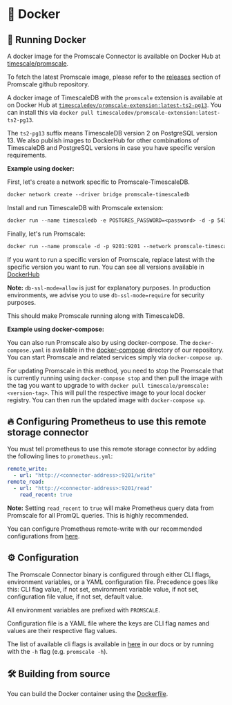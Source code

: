 # 🐳 Docker

## 🔧 Running Docker

A docker image for the Promscale Connector is available
on Docker Hub at [timescale/promscale](https://hub.docker.com/r/timescale/promscale/).

To fetch the latest Promscale image, please refer to the [releases](https://github.com/timescale/promscale/releases)
section of Promscale github repository.

A docker image of TimescaleDB with the `promscale`
extension is available at on Docker Hub at
[`timescaledev/promscale-extension:latest-ts2-pg13`](https://hub.docker.com/r/timescaledev/promscale-extension). You can
install this via `docker pull timescaledev/promscale-extension:latest-ts2-pg13`.

The `ts2-pg13` suffix means TimescaleDB version 2 on PostgreSQL version 13. We also publish images to DockerHub for other combinations of TimescaleDB and PostgreSQL versions in case you have specific version requirements.

**Example using docker:**

First, let's create a network specific to Promscale-TimescaleDB.

```dockerfile
docker network create --driver bridge promscale-timescaledb
```

Install and run TimescaleDB with Promscale extension:
```dockerfile
docker run --name timescaledb -e POSTGRES_PASSWORD=<password> -d -p 5432:5432 --network promscale-timescaledb timescaledev/promscale-extension:latest-ts2-pg13 postgres -csynchronous_commit=off
```

Finally, let's run Promscale:
```dockerfile
docker run --name promscale -d -p 9201:9201 --network promscale-timescaledb timescale/promscale:latest -db-password=<password> -db-port=5432 -db-name=postgres -db-host=timescaledb -db-ssl-mode=allow
```
If you want to run a specific version of Promscale, replace latest with the specific version you want to run. You can see all versions available in [DockerHub](https://hub.docker.com/r/timescale/promscale/tags)


**Note:** `db-ssl-mode=allow` is just for explanatory purposes. In production environments,
we advise you to use `db-ssl-mode=require` for security purposes.

This should make Promscale running along with TimescaleDB.

**Example using docker-compose:**

You can also run Promscale also by using docker-compose. The `docker-compose.yaml` is available in the
[docker-compose](https://github.com/timescale/promscale/blob/master/docker-compose/docker-compose.yaml) directory of our repository.
You can start Promscale and related services simply via `docker-compose up`.

For updating Promscale in this method, you need to stop the Promscale that is currently running using
`docker-compose stop` and then pull the image with the tag you want to upgrade to with `docker pull timescale/promscale:<version-tag>`.
This will pull the respective image to your local docker registry. You can then run the updated image with `docker-compose up`.

## 🔥 Configuring Prometheus to use this remote storage connector

You must tell prometheus to use this remote storage connector by adding
the following lines to `prometheus.yml`:
```yaml
remote_write:
  - url: "http://<connector-address>:9201/write"
remote_read:
  - url: "http://<connector-address>:9201/read"
    read_recent: true
```

**Note:** Setting `read_recent` to `true` will make Prometheus query data from Promscale for all PromQL queries. This is highly recommended.

You can configure Prometheus remote-write with our recommended configurations from [here](/docs/configuring_prometheus.md). 

## ⚙️ Configuration

The Promscale Connector binary is configured through either CLI flags, environment variables, or a YAML configuration file. 
Precedence goes like this: CLI flag value, if not set, environment variable value, if not set, configuration file value, if not set, default value.

All environment variables are prefixed with `PROMSCALE`.

Configuration file is a YAML file where the keys are CLI flag names and values are their respective flag values.

The list of available cli flags is available in [here](/docs/cli.md) in
our docs or by running with the `-h` flag (e.g. `promscale -h`).

## 🛠 Building from source

You can build the Docker container using the [Dockerfile](build/Dockerfile).
